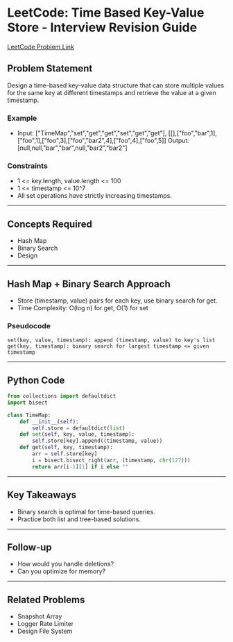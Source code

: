 # LeetCode: Time Based Key-Value Store - Interview Revision Guide

[LeetCode Problem Link](https://leetcode.com/problems/time-based-key-value-store/description/)

## Problem Statement
Design a time-based key-value data structure that can store multiple values for the same key at different timestamps and retrieve the value at a given timestamp.

### Example
- Input: ["TimeMap","set","get","get","set","get","get"], [[],["foo","bar",1],["foo",1],["foo",3],["foo","bar2",4],["foo",4],["foo",5]]
  Output: [null,null,"bar","bar",null,"bar2","bar2"]

### Constraints
- 1 <= key.length, value.length <= 100
- 1 <= timestamp <= 10^7
- All set operations have strictly increasing timestamps.

---

## Concepts Required
- Hash Map
- Binary Search
- Design

---

## Hash Map + Binary Search Approach
- Store (timestamp, value) pairs for each key, use binary search for get.
- Time Complexity: O(log n) for get, O(1) for set

### Pseudocode
```
set(key, value, timestamp): append (timestamp, value) to key's list
get(key, timestamp): binary search for largest timestamp <= given timestamp
```

---

## Python Code
```python
from collections import defaultdict
import bisect

class TimeMap:
    def __init__(self):
        self.store = defaultdict(list)
    def set(self, key, value, timestamp):
        self.store[key].append((timestamp, value))
    def get(self, key, timestamp):
        arr = self.store[key]
        i = bisect.bisect_right(arr, (timestamp, chr(127)))
        return arr[i-1][1] if i else ""
```

---

## Key Takeaways
- Binary search is optimal for time-based queries.
- Practice both list and tree-based solutions.

---

## Follow-up
- How would you handle deletions?
- Can you optimize for memory?

---

## Related Problems
- Snapshot Array
- Logger Rate Limiter
- Design File System
